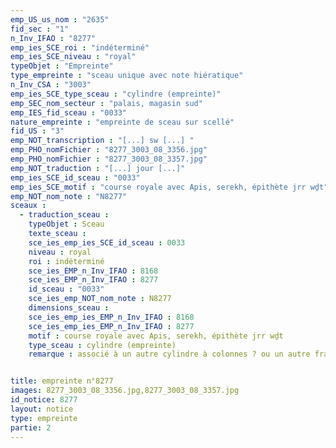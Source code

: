 ```yaml
---
emp_US_us_nom : "2635"
fid_sec : "1"
n_Inv_IFAO : "8277"
emp_ies_SCE_roi : "indéterminé"
emp_ies_SCE_niveau : "royal"
typeObjet : "Empreinte"
type_empreinte : "sceau unique avec note hiératique"
n_Inv_CSA : "3003"
emp_ies_SCE_type_sceau : "cylindre (empreinte)"
emp_SEC_nom_secteur : "palais, magasin sud"
emp_IES_fid_sceau : "0033"
nature_empreinte : "empreinte de sceau sur scellé"
fid_US : "3"
emp_NOT_transcription : "[...] sw [...] "
emp_PHO_nomFichier : "8277_3003_08_3356.jpg"
emp_PHO_nomFichier : "8277_3003_08_3357.jpg"
emp_NOT_traduction : "[...] jour [...]"
emp_ies_SCE_id_sceau : "0033"
emp_ies_SCE_motif : "course royale avec Apis, serekh, épithète jrr wḏt"
emp_NOT_nom_note : "N8277"
sceaux :
  - traduction_sceau : 
    typeObjet : Sceau
    texte_sceau : 
    sce_ies_emp_ies_SCE_id_sceau : 0033
    niveau : royal
    roi : indéterminé
    sce_ies_EMP_n_Inv_IFAO : 8168
    sce_ies_EMP_n_Inv_IFAO : 8277
    id_sceau : "0033"
    sce_ies_emp_NOT_nom_note : N8277
    dimensions_sceau : 
    sce_ies_emp_ies_EMP_n_Inv_IFAO : 8168
    sce_ies_emp_ies_EMP_n_Inv_IFAO : 8277
    motif : course royale avec Apis, serekh, épithète jrr wḏt
    type_sceau : cylindre (empreinte)
    remarque : associé à un autre cylindre à colonnes ? ou un autre fragment du même ?


title: empreinte n°8277
images: 8277_3003_08_3356.jpg,8277_3003_08_3357.jpg
id_notice: 8277
layout: notice
type: empreinte
partie: 2
---
```

